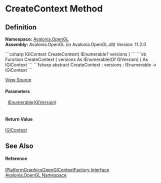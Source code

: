 # CreateContext Method




## Definition
**Namespace:** <a href="N_Avalonia_OpenGL">Avalonia.OpenGL</a>  
**Assembly:** Avalonia.OpenGL (in Avalonia.OpenGL.dll) Version: 11.2.0

<Tabs groupId="api-code-preview">
<TabItem value="csharp" label="C#">
```csharp
IGlContext CreateContext(
	IEnumerable<GlVersion>? versions
)
```
</TabItem>
<TabItem value="vb" label="VB">
```vb
Function CreateContext ( 
	versions As IEnumerable(Of GlVersion)
) As IGlContext
```
</TabItem>
<TabItem value="fsharp" label="F#">
```fsharp
abstract CreateContext : 
        versions : IEnumerable<GlVersion> -> IGlContext 
```
</TabItem>
</Tabs>



<a href="https://github.com/AvaloniaUI/Avalonia/tree/master/src/Avalonia.OpenGL/IPlatformGraphicsOpenGlContextFactory.cs" title="View the source code">View Source</a>



#### Parameters
<dl><dt>  <a href="https://learn.microsoft.com/dotnet/api/system.collections.generic.ienumerable-1" target="_blank" rel="noopener noreferrer">IEnumerable</a>(<a href="T_Avalonia_OpenGL_GlVersion">GlVersion</a>)</dt><dd> </dd></dl>

#### Return Value
<a href="T_Avalonia_OpenGL_IGlContext">IGlContext</a>

## See Also


#### Reference
<a href="T_Avalonia_OpenGL_IPlatformGraphicsOpenGlContextFactory">IPlatformGraphicsOpenGlContextFactory Interface</a>  
<a href="N_Avalonia_OpenGL">Avalonia.OpenGL Namespace</a>  


